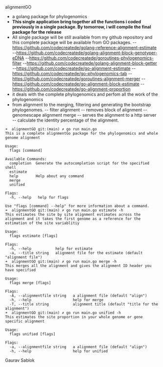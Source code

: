 alignmentGO

- a golang package for phylogenomics
- **This single application bring together all the functions i coded previously in a single package. By tomorrow, i will compile the final package for the release**
- All single package will be still available from my github repository and this complete package will be available from GO packages.
  --https://github.com/codecreatede/golang-reference-alignment-estimate
  --https://github.com/codecreatede/golang-alignment-block-genotyper-eDNA
  --https://github.com/codecreatede/goroutines-phylogenomics-filter
  --https://github.com/codecreatede/golang-alignment-block-getter
  --https://github.com/codecreatede/go-alignment-estimate
  --https://github.com/codecreatede/go-phylogenomics-tab
  --https://github.com/codecreatede/goroutines-alignment-merger
  --https://github.com/codecreatede/go-alignment-block-estimate
  --https://github.com/codecreatede/go-alignment-proportion
- it deals with the complete phylogenomics and perfom all the work of the phylogenomics
- from alignment to the merging, filtering and generating the bootstrap phylogenomes.
  -- filter alignment
  -- removes block of alignment
  -- genomescape alignment merge
  -- serves the alignment to a http server
  -- calculate the identity percentage of the alignment.

```
➜  alignmentGO git:(main) ✗ go run main.go
This is a complete alignmentGo package for the phylogenomics and whole genome alignment

Usage:
  flags [command]

Available Commands:
  completion  Generate the autocompletion script for the specified shell
  estimate
  help        Help about any command
  merge
  unified

Flags:
  -h, --help   help for flags

Use "flags [command] --help" for more information about a command.
➜  alignmentGO git:(main) ✗ go run main.go estimate -h
This estimates the site by site alignment estimates across the alignment and it takes the first genome as a reference for the estimation of the site variablitiy

Usage:
  flags estimate [flags]

Flags:
  -h, --help           help for estimate
  -a, --title string   alignment file for the estimate (default "alignment file")
➜  alignmentGO git:(main) ✗ go run main.go merge -h
This merges all the alignment and gives the alignment ID header you have specified

Usage:
  flags merge [flags]

Flags:
  -A, --alignmentfile string   a alignment file (default "align")
  -h, --help                   help for merge
  -T, --title string           alignment title (default "title for the alignment")
➜  alignmentGO git:(main) ✗ go run main.go unified -h
This estimates the site proportion in your whole genome or gene specific alignment

Usage:
  flags unified [flags]

Flags:
  -a, --alignmentfile string   a alignment file (default "align")
  -h, --help                   help for unified
```

Gaurav Sablok
